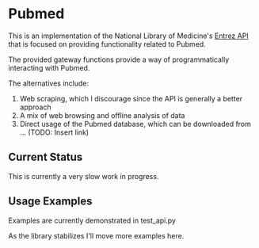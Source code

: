 # Pubmed

This is an implementation of the National Library of Medicine's [Entrez API](https://www.ncbi.nlm.nih.gov/books/NBK25499/) that is focused on providing functionality related to Pubmed. 

The provided gateway functions provide a way of programmatically interacting with Pubmed. 

The alternatives include:
1. Web scraping, which I discourage since the API is generally a better approach
2. A mix of web browsing and offline analysis of data
3. Direct usage of the Pubmed database, which can be downloaded from ... (TODO: Insert link)

## Current Status

This is currently a very slow work in progress. 

## Usage Examples

Examples are currently demonstrated in test_api.py

As the library stabilizes I'll move more examples here.
